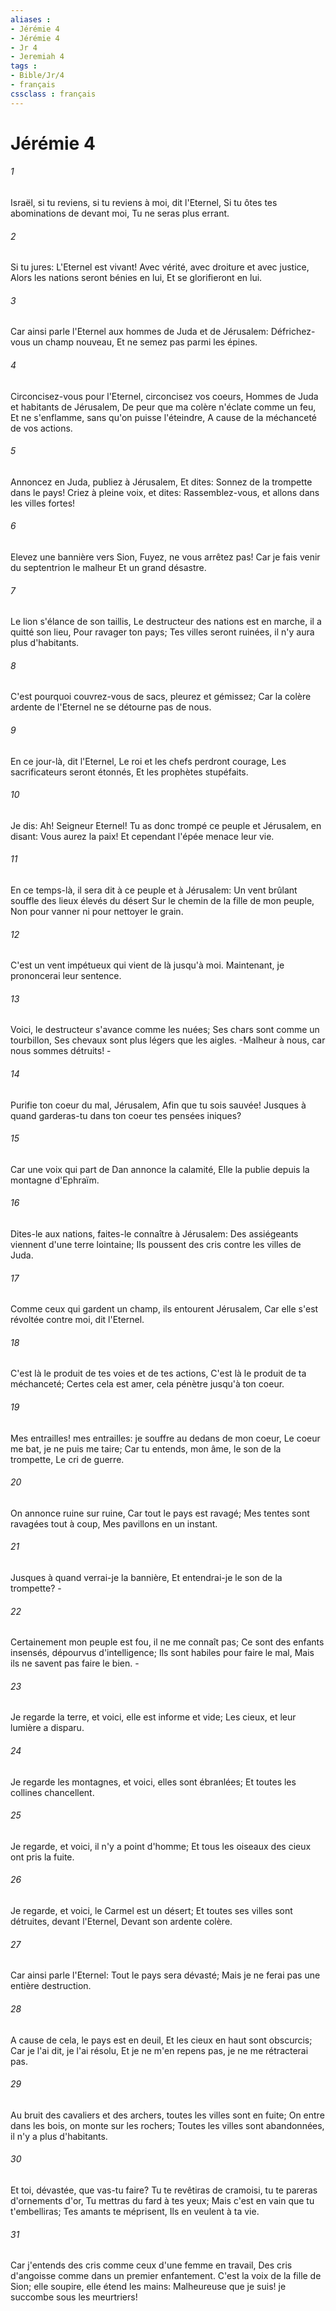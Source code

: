 ```yaml
---
aliases : 
- Jérémie 4
- Jérémie 4
- Jr 4
- Jeremiah 4
tags : 
- Bible/Jr/4
- français
cssclass : français
---
```


# Jérémie 4

###### 1
Israël, si tu reviens, si tu reviens à moi, dit l'Eternel, Si tu ôtes tes abominations de devant moi, Tu ne seras plus errant.
###### 2
Si tu jures: L'Eternel est vivant! Avec vérité, avec droiture et avec justice, Alors les nations seront bénies en lui, Et se glorifieront en lui.
###### 3
Car ainsi parle l'Eternel aux hommes de Juda et de Jérusalem: Défrichez-vous un champ nouveau, Et ne semez pas parmi les épines.
###### 4
Circoncisez-vous pour l'Eternel, circoncisez vos coeurs, Hommes de Juda et habitants de Jérusalem, De peur que ma colère n'éclate comme un feu, Et ne s'enflamme, sans qu'on puisse l'éteindre, A cause de la méchanceté de vos actions.
###### 5
Annoncez en Juda, publiez à Jérusalem, Et dites: Sonnez de la trompette dans le pays! Criez à pleine voix, et dites: Rassemblez-vous, et allons dans les villes fortes!
###### 6
Elevez une bannière vers Sion, Fuyez, ne vous arrêtez pas! Car je fais venir du septentrion le malheur Et un grand désastre.
###### 7
Le lion s'élance de son taillis, Le destructeur des nations est en marche, il a quitté son lieu, Pour ravager ton pays; Tes villes seront ruinées, il n'y aura plus d'habitants.
###### 8
C'est pourquoi couvrez-vous de sacs, pleurez et gémissez; Car la colère ardente de l'Eternel ne se détourne pas de nous.
###### 9
En ce jour-là, dit l'Eternel, Le roi et les chefs perdront courage, Les sacrificateurs seront étonnés, Et les prophètes stupéfaits.
###### 10
Je dis: Ah! Seigneur Eternel! Tu as donc trompé ce peuple et Jérusalem, en disant: Vous aurez la paix! Et cependant l'épée menace leur vie.
###### 11
En ce temps-là, il sera dit à ce peuple et à Jérusalem: Un vent brûlant souffle des lieux élevés du désert Sur le chemin de la fille de mon peuple, Non pour vanner ni pour nettoyer le grain.
###### 12
C'est un vent impétueux qui vient de là jusqu'à moi. Maintenant, je prononcerai leur sentence.
###### 13
Voici, le destructeur s'avance comme les nuées; Ses chars sont comme un tourbillon, Ses chevaux sont plus légers que les aigles. -Malheur à nous, car nous sommes détruits! -
###### 14
Purifie ton coeur du mal, Jérusalem, Afin que tu sois sauvée! Jusques à quand garderas-tu dans ton coeur tes pensées iniques?
###### 15
Car une voix qui part de Dan annonce la calamité, Elle la publie depuis la montagne d'Ephraïm.
###### 16
Dites-le aux nations, faites-le connaître à Jérusalem: Des assiégeants viennent d'une terre lointaine; Ils poussent des cris contre les villes de Juda.
###### 17
Comme ceux qui gardent un champ, ils entourent Jérusalem, Car elle s'est révoltée contre moi, dit l'Eternel.
###### 18
C'est là le produit de tes voies et de tes actions, C'est là le produit de ta méchanceté; Certes cela est amer, cela pénètre jusqu'à ton coeur.
###### 19
Mes entrailles! mes entrailles: je souffre au dedans de mon coeur, Le coeur me bat, je ne puis me taire; Car tu entends, mon âme, le son de la trompette, Le cri de guerre.
###### 20
On annonce ruine sur ruine, Car tout le pays est ravagé; Mes tentes sont ravagées tout à coup, Mes pavillons en un instant.
###### 21
Jusques à quand verrai-je la bannière, Et entendrai-je le son de la trompette? -
###### 22
Certainement mon peuple est fou, il ne me connaît pas; Ce sont des enfants insensés, dépourvus d'intelligence; Ils sont habiles pour faire le mal, Mais ils ne savent pas faire le bien. -
###### 23
Je regarde la terre, et voici, elle est informe et vide; Les cieux, et leur lumière a disparu.
###### 24
Je regarde les montagnes, et voici, elles sont ébranlées; Et toutes les collines chancellent.
###### 25
Je regarde, et voici, il n'y a point d'homme; Et tous les oiseaux des cieux ont pris la fuite.
###### 26
Je regarde, et voici, le Carmel est un désert; Et toutes ses villes sont détruites, devant l'Eternel, Devant son ardente colère.
###### 27
Car ainsi parle l'Eternel: Tout le pays sera dévasté; Mais je ne ferai pas une entière destruction.
###### 28
A cause de cela, le pays est en deuil, Et les cieux en haut sont obscurcis; Car je l'ai dit, je l'ai résolu, Et je ne m'en repens pas, je ne me rétracterai pas.
###### 29
Au bruit des cavaliers et des archers, toutes les villes sont en fuite; On entre dans les bois, on monte sur les rochers; Toutes les villes sont abandonnées, il n'y a plus d'habitants.
###### 30
Et toi, dévastée, que vas-tu faire? Tu te revêtiras de cramoisi, tu te pareras d'ornements d'or, Tu mettras du fard à tes yeux; Mais c'est en vain que tu t'embelliras; Tes amants te méprisent, Ils en veulent à ta vie.
###### 31
Car j'entends des cris comme ceux d'une femme en travail, Des cris d'angoisse comme dans un premier enfantement. C'est la voix de la fille de Sion; elle soupire, elle étend les mains: Malheureuse que je suis! je succombe sous les meurtriers!
